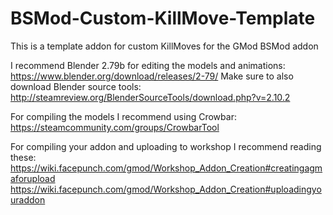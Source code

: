 # BSMod-Custom-KillMove-Template
This is a template addon for custom KillMoves for the GMod BSMod addon

I recommend Blender 2.79b for editing the models and animations: https://www.blender.org/download/releases/2-79/
Make sure to also download Blender source tools: http://steamreview.org/BlenderSourceTools/download.php?v=2.10.2

For compiling the models I recommend using Crowbar: https://steamcommunity.com/groups/CrowbarTool

For compiling your addon and uploading to workshop I recommend reading these:
https://wiki.facepunch.com/gmod/Workshop_Addon_Creation#creatingagmaforupload
https://wiki.facepunch.com/gmod/Workshop_Addon_Creation#uploadingyouraddon
